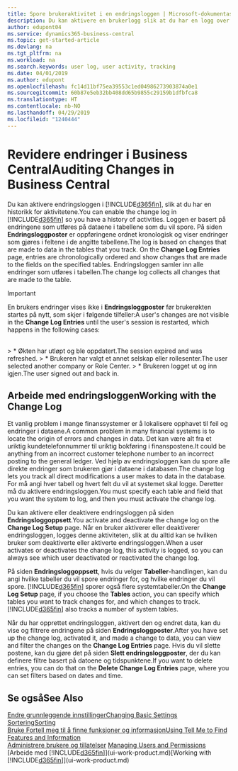```yaml
---
title: Spore brukeraktivitet i en endringsloggen | Microsoft-dokumentasjon
description: Du kan aktivere en brukerlogg slik at du har en logg over eventuelle endringer i data i sporede tabeller.
author: edupont04
ms.service: dynamics365-business-central
ms.topic: get-started-article
ms.devlang: na
ms.tgt_pltfrm: na
ms.workload: na
ms.search.keywords: user log, user activity, tracking
ms.date: 04/01/2019
ms.author: edupont
ms.openlocfilehash: fc14d11bf75ea39553c1ed04986273903874a0e1
ms.sourcegitcommit: 60b87e5eb32bb408dd65b9855c29159b1dfbfca8
ms.translationtype: HT
ms.contentlocale: nb-NO
ms.lasthandoff: 04/29/2019
ms.locfileid: "1240444"
---
```

# <a name="auditing-changes-in-business-central"></a><span data-ttu-id="5e3d8-103">Revidere endringer i Business Central</span><span class="sxs-lookup"><span data-stu-id="5e3d8-103">Auditing Changes in Business Central</span></span>

<span data-ttu-id="5e3d8-104">Du kan aktivere endringsloggen i [!INCLUDE[d365fin](includes/d365fin_md.md)], slik at du har en historikk for aktivitetene.</span><span class="sxs-lookup"><span data-stu-id="5e3d8-104">You can enable the change log in [!INCLUDE[d365fin](includes/d365fin_md.md)] so you have a history of activities.</span></span> <span data-ttu-id="5e3d8-105">Loggen er basert på endringene som utføres på dataene i tabellene som du vil spore. På siden **Endringsloggposter** er oppføringene ordnet kronologisk og viser endringer som gjøres i feltene i de angitte tabellene.</span><span class="sxs-lookup"><span data-stu-id="5e3d8-105">The log is based on changes that are made to data in the tables that you track. On the **Change Log Entries** page, entries are chronologically ordered and show changes that are made to the fields on the specified tables.</span></span> <span data-ttu-id="5e3d8-106">Endringsloggen samler inn alle endringer som utføres i tabellen.</span><span class="sxs-lookup"><span data-stu-id="5e3d8-106">The change log collects all changes that are made to the table.</span></span>

> [!Important]
> <span data-ttu-id="5e3d8-107">En brukers endringer vises ikke i **Endringsloggposter** før brukerøkten startes på nytt, som skjer i følgende tilfeller:</span><span class="sxs-lookup"><span data-stu-id="5e3d8-107">A user's changes are not visible in the **Change Log Entries** until the user's session is restarted, which happens in the following cases:</span></span>
<br />
> * <span data-ttu-id="5e3d8-108">Økten har utløpt og ble oppdatert.</span><span class="sxs-lookup"><span data-stu-id="5e3d8-108">The session expired and was refreshed.</span></span>
> * <span data-ttu-id="5e3d8-109">Brukeren har valgt et annet selskap eller rollesenter.</span><span class="sxs-lookup"><span data-stu-id="5e3d8-109">The user selected another company or Role Center.</span></span>
> * <span data-ttu-id="5e3d8-110">Brukeren logget ut og inn igjen.</span><span class="sxs-lookup"><span data-stu-id="5e3d8-110">The user signed out and back in.</span></span>

## <a name="working-with-the-change-log"></a><span data-ttu-id="5e3d8-111">Arbeide med endringsloggen</span><span class="sxs-lookup"><span data-stu-id="5e3d8-111">Working with the Change Log</span></span>

<span data-ttu-id="5e3d8-112">Et vanlig problem i mange finanssystemer er å lokalisere opphavet til feil og endringer i dataene.</span><span class="sxs-lookup"><span data-stu-id="5e3d8-112">A common problem in many financial systems is to locate the origin of errors and changes in data.</span></span> <span data-ttu-id="5e3d8-113">Det kan være alt fra et uriktig kundetelefonnummer til uriktig bokføring i finanspostene.</span><span class="sxs-lookup"><span data-stu-id="5e3d8-113">It could be anything from an incorrect customer telephone number to an incorrect posting to the general ledger.</span></span> <span data-ttu-id="5e3d8-114">Ved hjelp av endringsloggen kan du spore alle direkte endringer som brukeren gjør i dataene i databasen.</span><span class="sxs-lookup"><span data-stu-id="5e3d8-114">The change log lets you track all direct modifications a user makes to data in the database.</span></span> <span data-ttu-id="5e3d8-115">For må angi hver tabell og hvert felt du vil at systemet skal logge. Deretter må du aktivere endringsloggen.</span><span class="sxs-lookup"><span data-stu-id="5e3d8-115">You must specify each table and field that you want the system to log, and then you must activate the change log.</span></span>  

<span data-ttu-id="5e3d8-116">Du kan aktivere eller deaktivere endringsloggen på siden **Endringsloggoppsett**.</span><span class="sxs-lookup"><span data-stu-id="5e3d8-116">You activate and deactivate the change log on the **Change Log Setup** page.</span></span> <span data-ttu-id="5e3d8-117">Når en bruker aktiverer eller deaktiverer endringsloggen, logges denne aktiviteten, slik at du alltid kan se hvilken bruker som deaktiverte eller aktiverte endringsloggen.</span><span class="sxs-lookup"><span data-stu-id="5e3d8-117">When a user activates or deactivates the change log, this activity is logged, so you can always see which user deactivated or reactivated the change log.</span></span>

<span data-ttu-id="5e3d8-118">På siden **Endringsloggoppsett**, hvis du velger **Tabeller**-handlingen, kan du angi hvilke tabeller du vil spore endringer for, og hvilke endringer du vil spore. [!INCLUDE[d365fin](includes/d365fin_md.md)] sporer også flere systemtabeller.</span><span class="sxs-lookup"><span data-stu-id="5e3d8-118">On the **Change Log Setup** page, if you choose the **Tables** action, you can specify which tables you want to track changes for, and which changes to track. [!INCLUDE[d365fin](includes/d365fin_md.md)] also tracks a number of system tables.</span></span>

<span data-ttu-id="5e3d8-119">Når du har opprettet endringsloggen, aktivert den og endret data, kan du vise og filtrere endringene på siden **Endringsloggposter**.</span><span class="sxs-lookup"><span data-stu-id="5e3d8-119">After you have set up the change log, activated it, and made a change to data, you can view and filter the changes on the **Change Log Entries** page.</span></span> <span data-ttu-id="5e3d8-120">Hvis du vil slette postene, kan du gjøre det på siden **Slett endringsloggposter**, der du kan definere filtre basert på datoene og tidspunktene.</span><span class="sxs-lookup"><span data-stu-id="5e3d8-120">If you want to delete entries, you can do that on the **Delete Change Log Entries** page, where you can set filters based on dates and time.</span></span>  

## <a name="see-also"></a><span data-ttu-id="5e3d8-121">Se også</span><span class="sxs-lookup"><span data-stu-id="5e3d8-121">See Also</span></span>
[<span data-ttu-id="5e3d8-122">Endre grunnleggende innstillinger</span><span class="sxs-lookup"><span data-stu-id="5e3d8-122">Changing Basic Settings</span></span>](ui-change-basic-settings.md)  
[<span data-ttu-id="5e3d8-123">Sortering</span><span class="sxs-lookup"><span data-stu-id="5e3d8-123">Sorting</span></span>](ui-sorting.md)  
[<span data-ttu-id="5e3d8-124">Bruke Fortell meg til å finne funksjoner og informasjon</span><span class="sxs-lookup"><span data-stu-id="5e3d8-124">Using Tell Me to Find Features and Information</span></span>](ui-search.md)  
<span data-ttu-id="5e3d8-125">[Administrere brukere og tillatelser](ui-how-users-permissions.md)  </span><span class="sxs-lookup"><span data-stu-id="5e3d8-125">[Managing Users and Permissions](ui-how-users-permissions.md)  </span></span>  
<span data-ttu-id="5e3d8-126">[Arbeide med [!INCLUDE[d365fin](includes/d365fin_md.md)]](ui-work-product.md)</span><span class="sxs-lookup"><span data-stu-id="5e3d8-126">[Working with [!INCLUDE[d365fin](includes/d365fin_md.md)]](ui-work-product.md)</span></span>  
